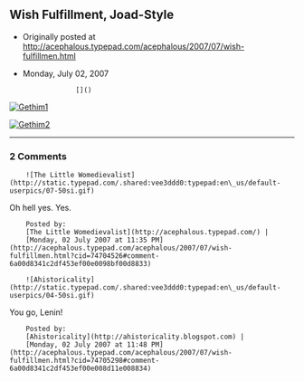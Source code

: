 ## Wish Fulfillment, Joad-Style

 * Originally posted at http://acephalous.typepad.com/acephalous/2007/07/wish-fulfillmen.html
 * Monday, July 02, 2007



		

					[]()
			

				
[![Gethim1](http://farm2.static.flickr.com/1423/707162037\_bfcef2e888\_o.png "Gethim1")](http://farm2.static.flickr.com/1423/707162037\_bfcef2e888\_o.png)


[![Gethim2](http://farm2.static.flickr.com/1438/701864930\_5496d2ab2f\_o.jpg "Gethim2")](http://farm2.static.flickr.com/1438/701864930\_5496d2ab2f\_o.jpg)

			

* * *

### 2 Comments 

		

                
[]()

	

		![The Little Womedievalist](http://static.typepad.com/.shared:vee3ddd0:typepad:en\_us/default-userpics/07-50si.gif)
	

	

		

Oh hell yes. Yes.

	

		Posted by:
		[The Little Womedievalist](http://acephalous.typepad.com/) |
		[Monday, 02 July 2007 at 11:35 PM](http://acephalous.typepad.com/acephalous/2007/07/wish-fulfillmen.html?cid=74704526#comment-6a00d8341c2df453ef00e0098bf00d8833)

[]()

	

		![Ahistoricality](http://static.typepad.com/.shared:vee3ddd0:typepad:en\_us/default-userpics/04-50si.gif)
	

	

		

You go, Lenin!

	

		Posted by:
		[Ahistoricality](http://ahistoricality.blogspot.com) |
		[Monday, 02 July 2007 at 11:48 PM](http://acephalous.typepad.com/acephalous/2007/07/wish-fulfillmen.html?cid=74705298#comment-6a00d8341c2df453ef00e008d11e008834)

		

        